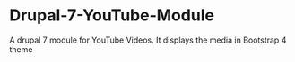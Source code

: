 # Drupal-7-YouTube-Module
A drupal 7 module for YouTube Videos. It displays the media in Bootstrap 4 theme

